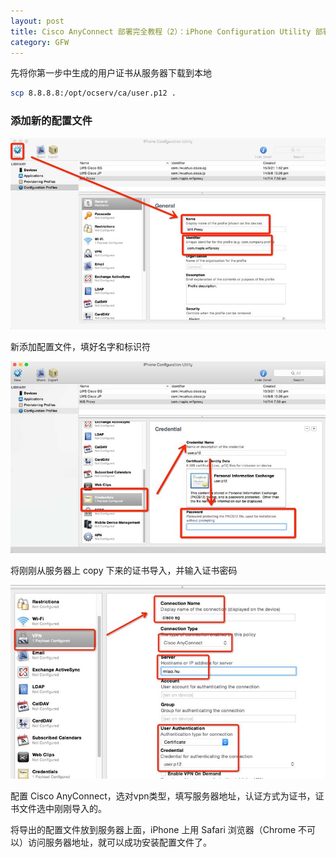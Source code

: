 ```yaml
---
layout: post
title: Cisco AnyConnect 部署完全教程（2）：iPhone Configuration Utility 部署配置文件
category: GFW
---
```


先将你第一步中生成的用户证书从服务器下载到本地

``` bash
scp 8.8.8.8:/opt/ocserv/ca/user.p12 .
```

### 添加新的配置文件

![icu](/assets/images/icu01.jpg)

新添加配置文件，填好名字和标识符

![icu](/assets/images/icu02.jpg)

将刚刚从服务器上 copy 下来的证书导入，并输入证书密码

![icu](/assets/images/icu03.jpg)


配置 Cisco AnyConnect，选对vpn类型，填写服务器地址，认证方式为证书，证书文件选中刚刚导入的。

将导出的配置文件放到服务器上面，iPhone 上用 Safari 浏览器（Chrome 不可以）访问服务器地址，就可以成功安装配置文件了。
